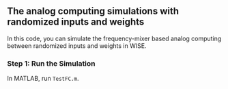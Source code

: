 ## The analog computing simulations with randomized inputs and weights

In this code, you can simulate the frequency-mixer based analog computing between randomized inputs and weights in WISE.

### Step 1: Run the Simulation

In MATLAB, run `TestFC.m`.
